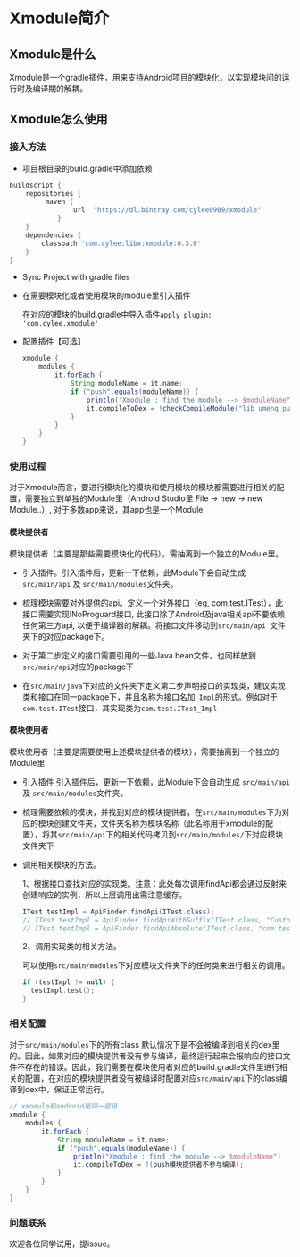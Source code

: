 # Xmodule简介
## Xmodule是什么
Xmodule是一个gradle插件，用来支持Android项目的模块化，以实现模块间的运行时及编译期的解耦。

## Xmodule怎么使用

### 接入方法

* 项目根目录的build.gradle中添加依赖

```groovy
buildscript {
    repositories {
         maven {
                url  "https://dl.bintray.com/cylee0909/xmodule"
            }
    }
    dependencies {
    	classpath 'com.cylee.libx:xmodule:0.3.0'
    }
}
```



* Sync Project with gradle files

* 在需要模块化或者使用模块的module里引入插件

  在对应的模块的build.gradle中导入插件`apply plugin: 'com.cylee.xmodule'`

* 配置插件【可选】

  ```groovy
  xmodule {
      modules {
          it.forEach {
              String moduleName = it.name;
              if ("push".equals(moduleName)) {
                  println("Xmodule : find the module --> $moduleName")
                  it.compileToDex = !checkCompileModule("lib_umeng_push");
              }
          }
      }
  }
  ```

### 使用过程

对于Xmodule而言，要进行模块化的模块和使用模块的模块都需要进行相关的配置，需要独立到单独的Module里（Android Studio里 File -> new -> new Module..）, 对于多数app来说，其app也是一个Module

#### 模块提供者

模块提供者（主要是那些需要模块化的代码），需抽离到一个独立的Module里。

* 引入插件。引入插件后，更新一下依赖，此Module下会自动生成 `src/main/api` 及 `src/main/modules`文件夹。

* 梳理模块需要对外提供的api。定义一个对外接口（eg, com.test.ITest），此接口需要实现INoProguard接口, 此接口除了Android及java相关api不要依赖任何第三方api, 以便于编译器的解耦。将接口文件移动到`src/main/api `文件夹下的对应package下。

* 对于第二步定义的接口需要引用的一些Java bean文件，也同样放到`src/main/api`对应的package下

* 在`src/main/java`下对应的文件夹下定义第二步声明接口的实现类，建议实现类和接口在同一package下，并且名称为接口名加`_Impl`的形式。例如对于`com.test.ITest`接口，其实现类为`com.test.ITest_Impl`

#### 模块使用者

模块使用者（主要是需要使用上述模块提供者的模块），需要抽离到一个独立的Module里

* 引入插件
  引入插件后，更新一下依赖，此Module下会自动生成 `src/main/api` 及 `src/main/modules`文件夹。

* 梳理需要依赖的模块，并找到对应的模块提供者，在`src/main/modules`下为对应的模块创建文件夹，文件夹名称为模块名称（此名称用于xmodule的配置），将其`src/main/api`下的相关代码拷贝到`src/main/modules/`下对应模块文件夹下

* 调用相关模块的方法。

  1、根据接口查找对应的实现类。注意：此处每次调用findApi都会通过反射来创建响应的实例，所以上层调用出需注意缓存。

  ```java
  ITest testImpl = ApiFinder.findApi(ITest.class);
  // ITest testImpl = ApiFinder.findApiWithSuffix(ITest.class, "CustomSuffix");
  // ITest testImpl = ApiFinder.findApiAbsolute(ITest.class, "com.test2.ItestImpl");
  ```

  2、调用实现类的相关方法。

  可以使用`src/main/modules`下对应模块文件夹下的任何类来进行相关的调用。

  ```java
  if (testImpl != null) {
   	testImpl.test();   
  }
  ```

### 相关配置

  对于`src/main/modules`下的所有class 默认情况下是不会被编译到相关的dex里的。因此，如果对应的模块提供者没有参与编译，最终运行起来会报响应的接口文件不存在的错误。因此，我们需要在模块使用者对应的build.gradle文件里进行相关的配置，在对应的模块提供者没有被编译时配置对应`src/main/api`下的class编译到dex中，保证正常运行。

  ```groovy
  // xmodule和android是同一层级
  xmodule {
      modules {
          it.forEach {
              String moduleName = it.name;
              if ("push".equals(moduleName)) {
                  println("Xmodule : find the module --> $moduleName")
                  it.compileToDex = !(push模块提供者不参与编译);
              }
          }
      }
  }
  ```


### 问题联系

欢迎各位同学试用，提issue。
